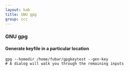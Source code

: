 ```yaml
---
layout: kab
title: GNU gpg
group: ccc
---
```


### GNU gpg

#### Generate keyfile in a particular location
```
gpg --homedir /home/fubar/gpgkeytest --gen-key
# A dialog will walk you through the remaining inputs 
```


<br/>
<br/>
<br/>
